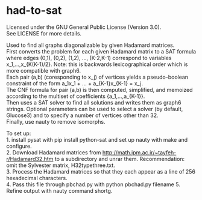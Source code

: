 # had-to-sat
Licensed under the GNU General Public License (Version 3.0).  
See LICENSE for more details.  


Used to find all graphs diagonalizable by given Hadamard matrices.  
First converts the problem for each given Hadamard matrix to a SAT formula where edges (0,1), (0,2), (1,2), ..., (K-2,K-1) correspond to variables x_1,...,x_{K(K-1)/2}.  Note: this is backwards lexicographical order which is more compatible with graph6.  
Each pair (a,b) (coresponding to x_j) of vertices yields a pseudo-boolean constraint of the form a_1x_1 + ... + a_{K-1}x_{K-1} = x_j.  
The CNF formula for pair (a,b) is then computed, simplified, and memoized according to the multiset of coefficients {a_1,...,a_{K-1}}.  
Then uses a SAT solver to find all solutions and writes them as graph6 strings.  Optional parameters can be used to select a solver (by default, Glucose3) and to specify a number of vertices other than 32.  
Finally, use nauty to remove isomorphs.  

To set up:  
    1. install pysat with pip install python-sat and set up nauty with make and configure.  
    2. Download Hadamard matrices from http://math.ipm.ac.ir/~tayfeh-r/Hadamard32.htm to a subdirectory and unrar them.  Recommendation: omit the Sylvester matrix, H32typethree.txt.   
    3. Process the Hadamard matrices so that they each appear as a line of 256 hexadecimal characters.  
    4. Pass this file through pbchad.py with python pbchad.py filename
    5. Refine output with nauty command shortg.  
